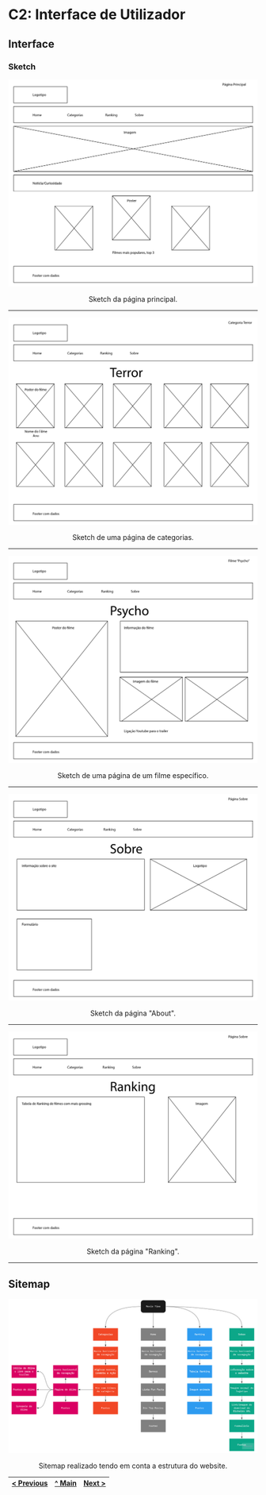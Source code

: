 # C2: Interface de Utilizador

## Interface

### Sketch

![](ficheiros_auxiliares/TW02_sketch_website-01.jpg)

<p align="center">Sketch da página principal.</p>

<hr>

![](ficheiros_auxiliares/TW02_sketch_website-02.jpg)

<p align="center">Sketch de uma página de categorias.</p>

<hr>

![](ficheiros_auxiliares/TW02_sketch_website-03.jpg)

<p align="center">Sketch de uma página de um filme específico.</p>

<hr>

![](ficheiros_auxiliares/TW02_sketch_website-04.jpg)

<p align="center">Sketch da página "About".</p>

<hr>

![](ficheiros_auxiliares/TW02_sketch_website-05.jpg)

<p align="center">Sketch da página "Ranking".</p>

<hr>

## Sitemap

![](ficheiros_auxiliares/TW02_sitemap.jpg)

<p align="center">Sitemap realizado tendo em conta a estrutura do website.</p>

<table>
<thead>
<tr>
<th align="left"><a href="https://github.com/TCM-TW02/trabalhofinal/blob/main/docs/c1.md">&lt; Previous</a></th>
<th align="center"><a href="https://github.com/TCM-TW02/trabalhofinal#report">^ Main</a></th>
<th align="right"><a href="https://github.com/TCM-TW02/trabalhofinal/blob/main/docs/c3.md">Next &gt;</a></th>
</tr>
</thead>
</table>


